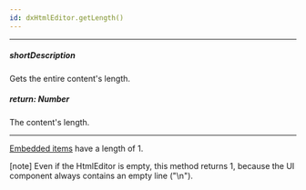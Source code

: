 ```yaml
---
id: dxHtmlEditor.getLength()
---
```

---
##### shortDescription
Gets the entire content's length.

##### return: Number
The content's length.

---
[Embedded items](/concepts/05%20UI%20Components/HtmlEditor/10%20Formats/00%20Formats.md '/Documentation/Guide/UI_Components/HtmlEditor/Formats/') have a length of 1. 

[note] Even if the HtmlEditor is empty, this method returns 1, because the UI component always contains an empty line ("\n").